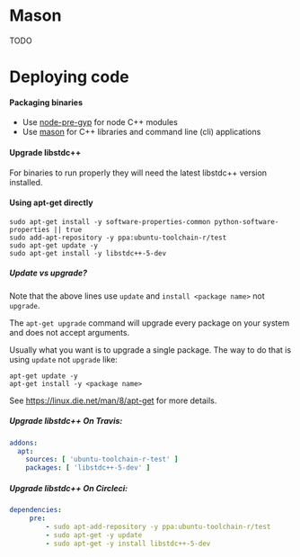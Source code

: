 # Mason

TODO

# Deploying code

#### Packaging binaries

  - Use [node-pre-gyp](https://github.com/mapbox/node-pre-gyp) for node C++ modules
  - Use [mason](https://github.com/mapbox/mason) for C++ libraries and command line (cli) applications

#### Upgrade libstdc++

For binaries to run properly they will need the latest libstdc++ version installed.

#### Using apt-get directly

```
sudo apt-get install -y software-properties-common python-software-properties || true
sudo add-apt-repository -y ppa:ubuntu-toolchain-r/test
sudo apt-get update -y
sudo apt-get install -y libstdc++-5-dev
```

##### Update vs upgrade?

Note that the above lines use `update` and `install <package name>` not `upgrade`. 

The `apt-get upgrade` command will upgrade every package on your system and does not accept arguments.

Usually what you want is to upgrade a single package. The way to do that is using `update` not `upgrade` like:

```
apt-get update -y
apt-get install -y <package name>
```

See https://linux.die.net/man/8/apt-get for more details.


##### Upgrade libstdc++ On Travis:

```yml
addons:
  apt:
    sources: [ 'ubuntu-toolchain-r-test' ]
    packages: [ 'libstdc++-5-dev' ]
```

##### Upgrade libstdc++ On Circleci:

```yml
dependencies:
     pre:
         - sudo apt-add-repository -y ppa:ubuntu-toolchain-r/test
         - sudo apt-get -y update
         - sudo apt-get -y install libstdc++-5-dev
```
